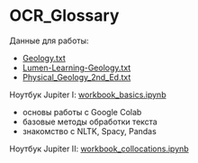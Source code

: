 # OCR_Glossary

Данные для работы: 
* [Geology.txt](https://github.com/vifirsanova/OCR_Glossary/blob/main/Geology.txt)
* [Lumen-Learning-Geology.txt](https://github.com/vifirsanova/OCR_Glossary/blob/main/Lumen-Learning-Geology.txt)
* [Physical_Geology_2nd_Ed.txt](https://github.com/vifirsanova/OCR_Glossary/blob/main/Physical_Geology_2nd_Ed.txt)

Ноутбук Jupiter I: [workbook_basics.ipynb](https://github.com/vifirsanova/OCR_Glossary/blob/main/workbook_basics.ipynb)
* основы работы с Google Colab
* базовые методы обработки текста
* знакомство с NLTK, Spacy, Pandas

Ноутбук Jupiter II: [workbook_collocations.ipynb](https://github.com/vifirsanova/OCR_Glossary/blob/main/workbook_collocations.ipynb)
